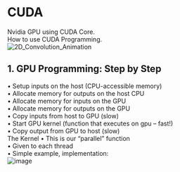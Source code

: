 # CUDA
Nvidia GPU using CUDA Core.   
How to use CUDA Programming.   
![2D_Convolution_Animation](https://user-images.githubusercontent.com/100255173/219933368-3171935e-c6e5-4541-9925-beca5450abb1.gif)
## 1. GPU Programming: Step by Step
• Setup inputs on the host (CPU-accessible memory)   
• Allocate memory for outputs on the host CPU   
• Allocate memory for inputs on the GPU   
• Allocate memory for outputs on the GPU   
• Copy inputs from host to GPU (slow)   
• Start GPU kernel (function that executes on gpu – fast!)   
• Copy output from GPU to host (slow)   
The Kernel
• This is our “parallel” function   
• Given to each thread   
• Simple example, implementation:   
![image](https://user-images.githubusercontent.com/100255173/220850178-69303f71-f43f-47e9-a4e6-676f555d2bd1.png)
